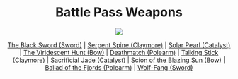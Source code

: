 <body>
  <div align="center">
    <h1> Battle Pass Weapons </h1>
<img src="https://i.imgur.com/1OFG9xx.png">

<a href="https://github.com/lihgrandini/characterstp/blob/main/Weapons/Battle%20Pass/The%20Black%20Sword.rar">The Black Sword (Sword)</a> | 
<a href="https://github.com/lihgrandini/characterstp/blob/main/Weapons/Battle%20Pass/Serpent%20Spine.rar">Serpent Spine (Claymore)</a> | 
<a href="https://github.com/lihgrandini/characterstp/blob/main/Weapons/Battle%20Pass/Solar%20Pearl.rar">Solar Pearl (Catalyst)</a> | 
<a href="https://github.com/lihgrandini/characterstp/blob/main/Weapons/Battle%20Pass/The%20Viridescent%20Hunt.rar">The Viridescent Hunt (Bow)</a> | 
<a href="https://github.com/lihgrandini/characterstp/blob/main/Weapons/Battle%20Pass/Deathmatch.rar">Deathmatch (Polearm)</a> | 
<a href="https://github.com/lihgrandini/characterstp/blob/main/Weapons/Battle%20Pass/Talking%20Stick.rar">Talking Stick (Claymore)</a> | 
<a href="https://github.com/lihgrandini/characterstp/blob/main/Weapons/Battle%20Pass/Sacrificial%20Jade.rar">Sacrificial Jade (Catalyst)</a> | 
<a href="https://github.com/lihgrandini/characterstp/blob/main/Weapons/Battle%20Pass/Scion%20of%20the%20Blazing%20Sun.rar">Scion of the Blazing Sun (Bow)</a> | 
<a href="https://github.com/lihgrandini/characterstp/blob/main/Weapons/Battle%20Pass/Ballad%20of%20the%20Fjords.rar">Ballad of the Fjords (Polearm)</a> | 
<a href="https://github.com/lihgrandini/characterstp/blob/main/Weapons/Battle%20Pass/Wolf-Fang.rar">Wolf-Fang (Sword)</a>
  
  </div>
</body>
